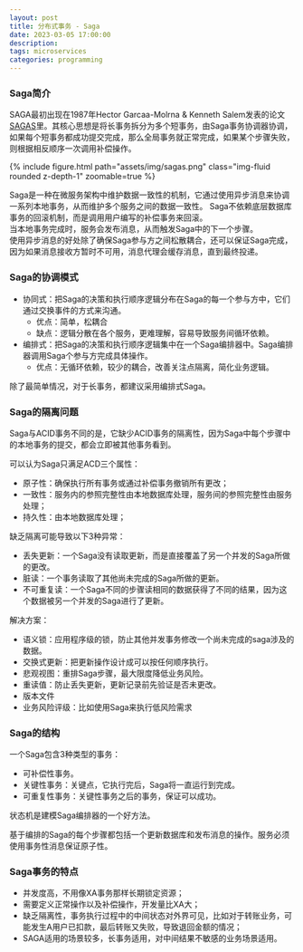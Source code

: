```yaml
---
layout: post
title: 分布式事务 - Saga
date: 2023-03-05 17:00:00
description: 
tags: microservices
categories: programming
---
```

### Saga简介
SAGA最初出现在1987年Hector Garcaa-Molrna & Kenneth Salem发表的论文[SAGAS](https://www.cs.cornell.edu/andru/cs711/2002fa/reading/sagas.pdf)里。其核心思想是将长事务拆分为多个短事务，由Saga事务协调器协调，如果每个短事务都成功提交完成，那么全局事务就正常完成，如果某个步骤失败，则根据相反顺序一次调用补偿操作。

<div class="row mt-3">
    <div class="col-sm mt-3 mt-md-0">
        {% include figure.html path="assets/img/sagas.png" class="img-fluid rounded z-depth-1" zoomable=true %}
    </div>
</div>

Saga是一种在微服务架构中维护数据一致性的机制，它通过使用异步消息来协调一系列本地事务，从而维护多个服务之间的数据一致性。 Saga不依赖底层数据库事务的回滚机制，而是调用用户编写的补偿事务来回滚。  
当本地事务完成时，服务会发布消息，从而触发Saga中的下一个步骤。  
使用异步消息的好处除了确保Saga参与方之间松散耦合，还可以保证Saga完成，因为如果消息接收方暂时不可用，消息代理会缓存消息，直到最终投递。

### Saga的协调模式
* 协同式：把Saga的决策和执行顺序逻辑分布在Saga的每一个参与方中，它们通过交换事件的方式来沟通。
  * 优点：简单，松耦合
  * 缺点：逻辑分散在各个服务，更难理解，容易导致服务间循环依赖。
* 编排式：把Saga的决策和执行顺序逻辑集中在一个Saga编排器中。Saga编排器调用Saga个参与方完成具体操作。
  * 优点：无循环依赖，较少的耦合，改善关注点隔离，简化业务逻辑。

除了最简单情况，对于长事务，都建议采用编排式Saga。

### Saga的隔离问题
Saga与ACID事务不同的是，它缺少ACID事务的隔离性，因为Saga中每个步骤中的本地事务的提交，都会立即被其他事务看到。

可以认为Saga只满足ACD三个属性：
* 原子性：确保执行所有事务或通过补偿事务撤销所有更改；
* 一致性：服务内的参照完整性由本地数据库处理，服务间的参照完整性由服务处理；
* 持久性：由本地数据库处理；

缺乏隔离可能导致以下3种异常：
* 丢失更新：一个Saga没有读取更新，而是直接覆盖了另一个并发的Saga所做的更改。
* 脏读：一个事务读取了其他尚未完成的Saga所做的更新。
* 不可重复读：一个Saga不同的步骤读相同的数据获得了不同的结果，因为这个数据被另一个并发的Saga进行了更新。

解决方案：
* 语义锁：应用程序级的锁，防止其他并发事务修改一个尚未完成的saga涉及的数据。
* 交换式更新：把更新操作设计成可以按任何顺序执行。
* 悲观视图：重排Saga步骤，最大限度降低业务风险。
* 重读值：防止丢失更新，更新记录前先验证是否未更改。
* 版本文件
* 业务风险评级：比如使用Saga来执行低风险需求

### Saga的结构
一个Saga包含3种类型的事务：
* 可补偿性事务。
* 关键性事务：关键点，它执行完后，Saga将一直运行到完成。
* 可重复性事务：关键性事务之后的事务，保证可以成功。

状态机是建模Saga编排器的一个好方法。

基于编排的Saga的每个步骤都包括一个更新数据库和发布消息的操作。服务必须使用事务性消息保证原子性。

### Saga事务的特点
* 并发度高，不用像XA事务那样长期锁定资源；
* 需要定义正常操作以及补偿操作，开发量比XA大；
* 缺乏隔离性，事务执行过程中的中间状态对外界可见，比如对于转账业务，可能发生A用户已扣款，最后转账又失败，导致退回金额的情况；
* SAGA适用的场景较多，长事务适用，对中间结果不敏感的业务场景适用。

